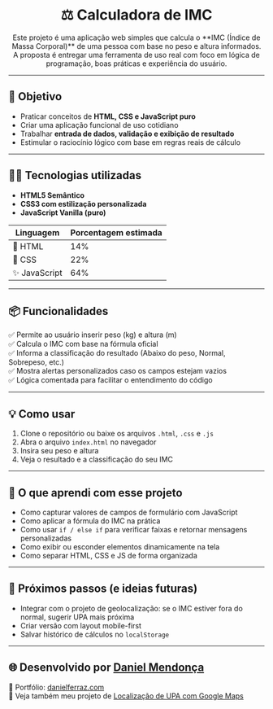 <h1 align="center">⚖️ Calculadora de IMC</h1>

<p <h1 align="center">Este projeto é uma aplicação web simples que calcula o **IMC (Índice de Massa Corporal)** de uma pessoa com base no peso e altura informados. A proposta é entregar uma ferramenta de uso real com foco em lógica de programação, boas práticas e experiência do usuário.</p>

---

## 🎯 Objetivo

- Praticar conceitos de **HTML, CSS e JavaScript puro**
- Criar uma aplicação funcional de uso cotidiano
- Trabalhar **entrada de dados, validação e exibição de resultado**
- Estimular o raciocínio lógico com base em regras reais de cálculo

---

## 👨‍💻 Tecnologias utilizadas

- **HTML5 Semântico**
- **CSS3 com estilização personalizada**
- **JavaScript Vanilla (puro)**

| Linguagem    | Porcentagem estimada |
| ------------ | -------------------- |
| 📄 HTML      | 14%                  |
| 🎨 CSS       | 22%                  |
| ✨ JavaScript | 64%                  |

---

## 📦 Funcionalidades

✅ Permite ao usuário inserir peso (kg) e altura (m)  
✅ Calcula o IMC com base na fórmula oficial  
✅ Informa a classificação do resultado (Abaixo do peso, Normal, Sobrepeso, etc.)  
✅ Mostra alertas personalizados caso os campos estejam vazios   
✅ Lógica comentada para facilitar o entendimento do código

---

## 💡 Como usar

1. Clone o repositório ou baixe os arquivos `.html`, `.css` e `.js`
2. Abra o arquivo `index.html` no navegador
3. Insira seu peso e altura
4. Veja o resultado e a classificação do seu IMC

---

## 🧠 O que aprendi com esse projeto

- Como capturar valores de campos de formulário com JavaScript
- Como aplicar a fórmula do IMC na prática
- Como usar `if / else if` para verificar faixas e retornar mensagens personalizadas
- Como exibir ou esconder elementos dinamicamente na tela
- Como separar HTML, CSS e JS de forma organizada

---

## 🧩 Próximos passos (e ideias futuras)

- Integrar com o projeto de geolocalização: se o IMC estiver fora do normal, sugerir UPA mais próxima  
- Criar versão com layout mobile-first  
- Salvar histórico de cálculos no `localStorage`

---

## 🌐 Desenvolvido por [Daniel Mendonça](https://www.linkedin.com/in/daniel-mendon%C3%A7a-66b90b41)

🚀 Portfólio: [danielferraz.com](https://danielferraz.com)  
📂 Veja também meu projeto de [Localização de UPA com Google Maps](https://github.com/seu-usuario/upa-mais-proxima)  
